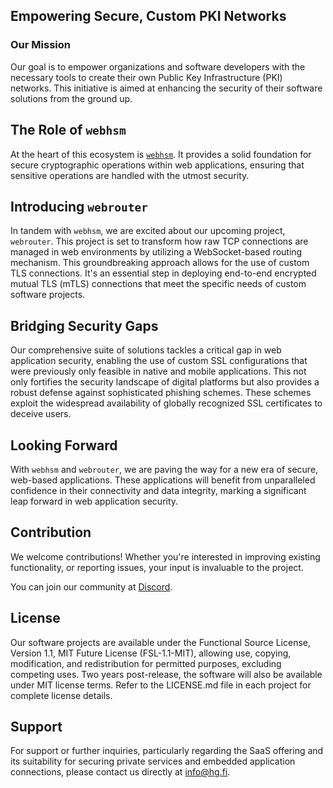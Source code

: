 ## Empowering Secure, Custom PKI Networks

### Our Mission

Our goal is to empower organizations and software developers with the necessary
tools to create their own Public Key Infrastructure (PKI) networks. This
initiative is aimed at enhancing the security of their software solutions from
the ground up.

## The Role of `webhsm`

At the heart of this ecosystem is [`webhsm`](https://github.com/hyperifyio/webhsm).
It provides a solid foundation for secure cryptographic operations within 
web applications, ensuring that sensitive operations are handled with the 
utmost security.

## Introducing `webrouter`

In tandem with `webhsm`, we are excited about our upcoming project,
`webrouter`. This project is set to transform how raw TCP connections are
managed in web environments by utilizing a WebSocket-based routing mechanism.
This groundbreaking approach allows for the use of custom TLS connections. It's
an essential step in deploying end-to-end encrypted mutual TLS (mTLS)
connections that meet the specific needs of custom software projects.

## Bridging Security Gaps

Our comprehensive suite of solutions tackles a critical gap in web application
security, enabling the use of custom SSL configurations that were previously
only feasible in native and mobile applications. This not only fortifies the
security landscape of digital platforms but also provides a robust defense
against sophisticated phishing schemes. These schemes exploit the widespread
availability of globally recognized SSL certificates to deceive users.

## Looking Forward

With `webhsm` and `webrouter`, we are paving the way for a new era of secure,
web-based applications. These applications will benefit from unparalleled
confidence in their connectivity and data integrity, marking a significant leap
forward in web application security.

## Contribution

We welcome contributions! Whether you're interested in improving
existing functionality, or reporting issues, your input is invaluable to the
project.

You can join our community at [Discord](https://discord.com/invite/UBTrHxA78f).

## License

Our software projects are available under the Functional Source License, Version 1.1, MIT
Future License (FSL-1.1-MIT), allowing use, copying, modification, and
redistribution for permitted purposes, excluding competing uses. Two years
post-release, the software will also be available under MIT license terms. Refer
to the LICENSE.md file in each project for complete license details.

## Support

For support or further inquiries, particularly regarding the SaaS offering and
its suitability for securing private services and embedded application
connections, please contact us directly at info@hg.fi.
